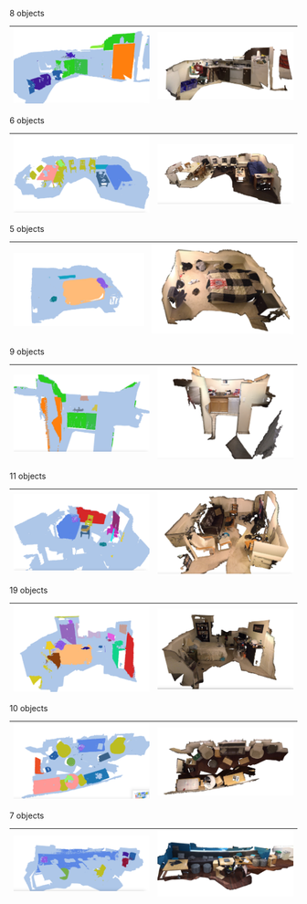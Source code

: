 
8 objects

| ![](./mask3d_apt1_kitchen.png) | ![](./apt1_kitchen.png) |
|--------------------------------------------------|--|

6 objects

| ![](./mask3d_apt1_living.png) | ![](./apt1_living.png) |
|--------------------------------------------------------|------------------------------------------|

5 objects

| ![](./mask3d_apt2_bed.png) | ![](./apt2_bed.png) |
|----------------------------|---------------------|

9 objects

| ![](./mask3d_apt2_kitchen.png) | ![](./apt2_kitchen.png) |
|--------------------------------------------------|--|

11 objects

| ![](./mask3d_apt2_living.png) | ![](./apt2_living.png) |
|--------------------------------------------------------|------------------------------------------|

19 objects

| ![](./mask3d_apt2_luke.png) | ![](./apt2_luke.png) |
|----------------------------------|---------------------------|

10 objects

| ![](./mask3d_office2_5a.png) | ![](./office2_5a.png) |
|-------------------------------|------------------------|

7 objects

| ![](./mask3d_office2_5b.png) | ![](./office2_5b.png) |
|-------------------------------|------------------------|

